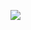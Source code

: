 ![](https://github-readme-stats.vercel.app/api?username=kanematsugaku&count_private=true&show_icons=true&theme=dark)

<!--
![](https://github-readme-stats.vercel.app/api/top-langs/?username=kanematsugaku&layout=compact&theme=dark)
-->

<!--
**kanematsugaku/kanematsugaku** is a ✨ _special_ ✨ repository because its `README.md` (this file) appears on your GitHub profile.
Here are some ideas to get you started:
- 🔭 I’m currently working on ...
- 🌱 I’m currently learning ...
- 👯 I’m looking to collaborate on ...
- 🤔 I’m looking for help with ...
- 💬 Ask me about ...
- 📫 How to reach me: ...
- 😄 Pronouns: ...
- ⚡ Fun fact: ...
-->
